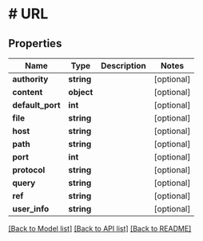 # # URL

## Properties

Name | Type | Description | Notes
------------ | ------------- | ------------- | -------------
**authority** | **string** |  | [optional]
**content** | **object** |  | [optional]
**default_port** | **int** |  | [optional]
**file** | **string** |  | [optional]
**host** | **string** |  | [optional]
**path** | **string** |  | [optional]
**port** | **int** |  | [optional]
**protocol** | **string** |  | [optional]
**query** | **string** |  | [optional]
**ref** | **string** |  | [optional]
**user_info** | **string** |  | [optional]

[[Back to Model list]](../../README.md#models) [[Back to API list]](../../README.md#endpoints) [[Back to README]](../../README.md)

